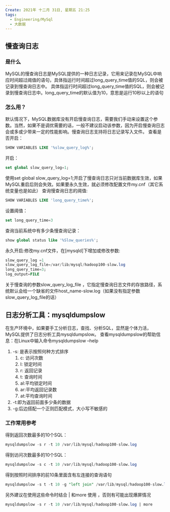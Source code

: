 ```yaml
---
Create: 2021年 十二月 31日, 星期五 21:25
tags: 
  - Engineering/MySql
  - 大数据
---
```

## 慢查询日志
### 是什么
MySQL的慢查询日志是MySQL提供的一种日志记录，它用来记录在MySQL中响应时间超过阈值的语句，具体指运行时间超过long_query_time值的SQL，则会被记录到慢查询日志中。
具体指运行时间超过long_query_time值的SQL，则会被记录到慢查询日志中。long_query_time的默认值为10，意思是运行10秒以上的语句

### 怎么用？
默认情况下，MySQL数据库没有开启慢查询日志，需要我们手动来设置这个参数。当然，如果不是调优需要的话，一般不建议启动该参数，因为开启慢查询日志会或多或少带来一定的性能影响。慢查询日志支持将日志记录写入文件。
查看是否开启：
```sql
SHOW VARIABLES LIKE '%slow_query_log%';
```
开启：
```sql
set global slow_query_log=1;
```
使用set global slow_query_log=1;开启了慢查询日志只对当前数据库生效，如果MySQL重启后则会失效。如果要永久生效，就必须修改配置文件my.cnf（其它系统变量也是如此）
查询慢查询日志的阈值:
```sql
SHOW VARIABLES LIKE 'long_query_time%';
```
设置阈值：
```sql
set long_query_time=3
```
查询当前系统中有多少条慢查询记录：
```sql
show global status like '%Slow_queries%';
```
永久开启:修改my.cnf文件，在\[mysqld\]下增加或修改参数:
```sql
slow_query_log =1
slow_query_log_file=/var/lib/mysql/hadoop100-slow.log
long_query_time=3;
log_output=FILE

```
关于慢查询的参数slow_query_log_file ，它指定慢查询日志文件的存放路径，系统默认会给一个缺省的文件host_name-slow.log（如果没有指定参数slow_query_log_file的话）

## 日志分析工具：mysqldumpslow
在生产环境中，如果要手工分析日志，查找、分析SQL，显然是个体力活，MySQL提供了日志分析工具mysqldumpslow。
查看mysqldumpslow的帮助信息：在Linux中输入命令mysqldumpslow –help
1. -s: 是表示按照何种方式排序
	1. c: 访问次数
	2. l: 锁定时间
	3. r: 返回记录
	4. t: 查询时间
	5. al:平均锁定时间
	6. ar:平均返回记录数
	7. at:平均查询时间
2. -t:即为返回前面多少条的数据
3. -g:后边搭配一个正则匹配模式，大小写不敏感的


### 工作常用参考
得到返回次数最多的10个SQL：
```sql
mysqldumpslow -s r -t 10 /var/lib/mysql/hadoop100-slow.log
```

得到访问次数最多的10个SQL：
```sql
mysqldumpslow -s c -t 10 /var/lib/mysql/hadoop100-slow.log
```

得到按照时间排序的前10条里面含有左连接的查询语句
```sql
mysqldumpslow -s t -t 10 -g "left join" /var/lib/mysql/hadoop100-slow.log
```

另外建议在使用这些命令时结合 | 和more 使用 ，否则有可能出现爆屏情况
```sql
mysqldumpslow -s r -t 10 /var/lib/mysql/hadoop100-slow.log | more
```

